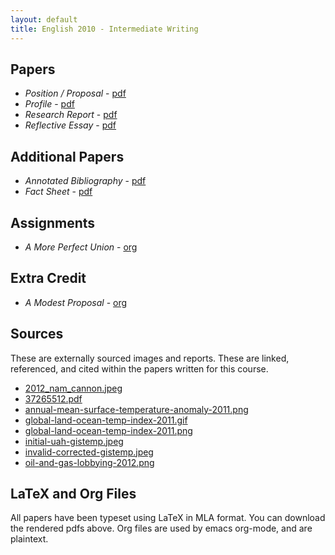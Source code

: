 ```yaml
---
layout: default
title: English 2010 - Intermediate Writing
---
```


## Papers

* *Position / Proposal* - [pdf](position-proposal.pdf)
* *Profile* - [pdf](profile.pdf)
* *Research Report* - [pdf](research-prompt.pdf)
* *Reflective Essay* - [pdf](reflection-essay.pdf)

## Additional Papers

* *Annotated Bibliography* - [pdf](annotated-bibliography.pdf)
* *Fact Sheet* - [pdf](fact-sheet.pdf)

## Assignments

* *A More Perfect Union* - [org](a-more-perfect-union.org)

## Extra Credit

* *A Modest Proposal* - [org](a-modest-proposal.org)

## Sources

These are externally sourced images and reports. These are linked, referenced, and cited within the papers written for this course.

* [2012_nam_cannon.jpeg](2012_nam_cannon.jpeg)
* [37265512.pdf](37265512.pdf)
* [annual-mean-surface-temperature-anomaly-2011.png](annual-mean-surface-temperature-anomaly-2011.png)
* [global-land-ocean-temp-index-2011.gif](global-land-ocean-temp-index-2011.gif)
* [global-land-ocean-temp-index-2011.png](global-land-ocean-temp-index-2011.png)
* [initial-uah-gistemp.jpeg](initial-uah-gistemp.jpeg)
* [invalid-corrected-gistemp.jpeg](invalid-corrected-gistemp.jpeg)
* [oil-and-gas-lobbying-2012.png](oil-and-gas-lobbying-2012.png)

## LaTeX and Org Files

All papers have been typeset using LaTeX in MLA format. You can download the rendered pdfs above. Org files are used by emacs org-mode, and are plaintext.

